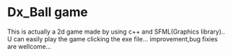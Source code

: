 # Dx_Ball game
This is actually a 2d game made by using c++ and SFML(Graphics library)..
U can easily play the game clicking the exe file... 
improvement,bug fixies are wellcome...
